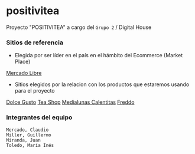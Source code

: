 # positivitea
Proyecto "POSITIVITEA" a cargo del ```Grupo 2``` / Digital House

### Sitios de referencia
* Elegida por ser líder en el país en el hámbito del Ecommerce (Market Place)

[Mercado Libre](https://www.mercadolibre.com.ar/ "Ir a Mercado Libre")

* Sitios elegidos por la relacion con los productos que estaremos usando para el proyecto

[Dolce Gusto](https://www.dolce-gusto.com.ar/ "Ir a Dolce Gusto")
[Tea Shop](https://www.teashopargentina.com.ar/ "Ir a Tea Shop")
[Medialunas Calentitas](https://medialunaslarioja.com.ar/ "Ir a Medialunas Calentitas")
[Freddo](https://freddo.com.ar/ "Ir a Freddo")

### Integrantes del equipo

```Mercado, Claudio```  
```Miller, Guillermo```  
```Miranda, Juan```  
```Toledo, María Inés```  


